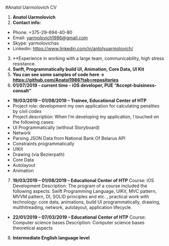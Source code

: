 #Anatol Uarmolovich CV
1. **Anatol Uarmolovich**
2. **Contact info:**
* Phone:   +375-29-694-40-80
* Email:     yarmolovich1986@gmail.com
* Skype:     yarmolovichas
* Linkedin: https://www.linkedin.com/in/antolyuarmolovich/
3. **Experience in working with a large team, communicability, high stress resistance.
4. **Swift, Programmatically build UI, Animation, Core Data, UI Kit**
5. **You can see some samples of code here -> https://github.com/Anatol1986?tab=repositories**
6. **01/07/2019 - current time - iOS developer, PUE “Accept-buisiness-consalt”**
* **19/03/2019 – 01/08/2019  – Trainee, Educational Center of HTP**
* Project role: development my own application for calculating penalties by civil codex
* Project description: When I’m developing my application, I touched on the following cases:
* UI Programmatically (without Storyboard)
* Network
* Parsing JSON Data from National Bank Of Belarus API
* Constraints programmatically
* UIKit
* Drawing (via Bezierpath)
* Core Data
* Autolayout
* Animation
7.  **19/03/2019 – 01/08/2019 – Educational Center of HTP**
Course: iOS Development
Description: The program of a course included the following aspects:
Swift Programming Language, UIKit, MVC pattern, MVVM pattern, DI, SOLID principles and etc. , practical work with technology: core data, animations, build UI programmatically, drawing, multhitreading, network, autolayout, application lifecycle.

* **22/01/2019 – 07/03/2019 – Educational Center of HTP**
Course: Computer science bases
Description: Computer science bases theoretical aspects

8. **Intermediate English language level**